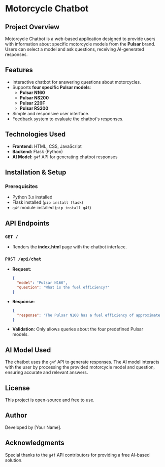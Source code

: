 # Motorcycle Chatbot

## Project Overview
Motorcycle Chatbot is a web-based application designed to provide users with information about specific motorcycle models from the **Pulsar** brand. Users can select a model and ask questions, receiving AI-generated responses.

## Features
- Interactive chatbot for answering questions about motorcycles.
- Supports **four specific Pulsar models**:
  - **Pulsar N160**
  - **Pulsar NS200**
  - **Pulsar 220F**
  - **Pulsar RS200**
- Simple and responsive user interface.
- Feedback system to evaluate the chatbot's responses.

## Technologies Used
- **Frontend:** HTML, CSS, JavaScript
- **Backend:** Flask (Python)
- **AI Model:** `g4f` API for generating chatbot responses

## Installation & Setup
### Prerequisites
- Python 3.x installed
- Flask installed (`pip install flask`)
- `g4f` module installed (`pip install g4f`)


## API Endpoints
### `GET /`
- Renders the **index.html** page with the chatbot interface.

### `POST /api/chat`
- **Request:**
  ```json
  {
    "model": "Pulsar N160",
    "question": "What is the fuel efficiency?"
  }
  ```
- **Response:**
  ```json
  {
    "response": "The Pulsar N160 has a fuel efficiency of approximately 45 km/l."
  }
  ```
- **Validation:** Only allows queries about the four predefined Pulsar models.

## AI Model Used
The chatbot uses the `g4f` API to generate responses. The AI model interacts with the user by processing the provided motorcycle model and question, ensuring accurate and relevant answers.

## License
This project is open-source and free to use.

## Author
Developed by [Your Name].

## Acknowledgments
Special thanks to the `g4f` API contributors for providing a free AI-based solution.

